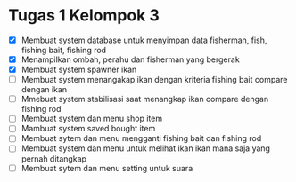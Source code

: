 # Tugas 1 Kelompok 3

- [x] Membuat system database untuk menyimpan data fisherman, fish, fishing bait, fishing rod
- [x] Menampilkan ombah, perahu dan fisherman yang bergerak
- [x] Membuat system spawner ikan
- [ ] Membuat system menangakap ikan dengan kriteria fishing bait compare dengan ikan
- [ ] Mmebuat system stabilisasi saat menangkap ikan compare dengan fishing rod
- [ ] Membuat system dan menu shop item
- [ ] Mambuat system saved bought item
- [ ] Membuat sytem dan menu mengganti fishing bait dan fishing rod
- [ ] Membuat system dan menu untuk melihat ikan ikan mana saja yang pernah ditangkap
- [ ] Membuat sytem dan menu setting untuk suara
